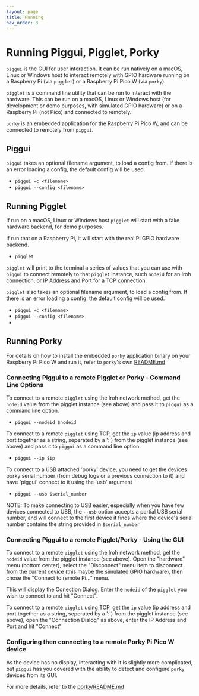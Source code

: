 ```yaml
---
layout: page
title: Running
nav_order: 3
---
```


# Running Piggui, Pigglet, Porky

`piggui` is the GUI for user interaction. It can be run natively on a macOS, Linux or Windows host to interact
remotely with GPIO hardware running on a Raspberry Pi (via `pigglet`) or a Raspberry Pi Pico W (via `porky`).

`pigglet` is a command line utility that can be run to interact with the hardware. This can
be run on a macOS, Linux or Windows host (for development or demo purposes, with simulated GPIO hardware) or on
a Raspberry Pi (not Pico) and connected to remotely.

`porky` is an embedded application for the Raspberry Pi Pico W, and can be connected to remotely from `piggui`.

## Piggui

`piggui` takes an optional filename argument, to load a config from. If there is an error
loading a config, the default config will be used.

- `piggui -c <filename>`
- `piggui --config <filename>`

## Running Pigglet

If run on a macOS, Linux or Windows host `pigglet` will start with a fake hardware backend, for demo purposes.

If run that on a Raspberry Pi, it will start with the real Pi GPIO hardware backend.

- `pigglet`

`pigglet` will print to the terminal a series of values that you can use with `piggui` to connect remotely to that
`pigglet` instance, such `nodeid` for an Iroh connection, or IP Address and Port for a TCP connection.

`pigglet` also takes an optional filename argument, to load a config from. If there is an error
loading a config, the default config will be used.

- `piggui -c <filename>`
- `piggui --config <filename>`
-

## Running Porky

For details on how to install the embedded `porky` application binary on your Raspberry Pi Pico W and run it, refer
to `porky`'s own [README.md](porky/README.md)

### Connecting Piggui to a remote Pigglet or Porky - Command Line Options

To connect to a remote `pigglet` using the Iroh network method, get the `nodeid` value from the pigglet instance (see
above)
and pass it to
`piggui` as a command line option.

- `piggui --nodeid $nodeid`

To connect to a remote `pigglet` using TCP, get the `ip` value (ip address and port together as a string, seperated by a
':') from the pigglet instance (see above) and pass it to `piggui` as a command line option.

- `piggui --ip $ip`

To connect to a USB attached 'porky' device, you need to get the devices porky serial number (from debug logs or
a previous connection to it) and have 'piggui' connect to it using the 'usb' argument

- `piggui --usb $serial_number`

NOTE: To make connecting to USB easier, especially when you have few devices connected to USB,
the `--usb` option accepts a partial USB serial number, and will connect to the first
device it finds where the device's serial number contains the string provided in `$serial_number`

### Connecting Piggui to a remote Pigglet/Porky - Using the GUI

To connect to a remote `pigglet` using the Iroh network method, get the `nodeid` value from the pigglet instance (see
above).
Open the "hardware" menu (bottom center), select the "Disconnect" menu item to disconnect from the current device
(this maybe the simulated GPIO hardware), then chose the "Connect to remote Pi..." menu.

This will display the Conection Dialog. Enter the `nodeid` of the `pigglet` you wish to connect to and hit "Connect".

To connect to a remote `pigglet` using TCP, get the `ip` value (ip address and port together as a string, seperated by a
':') from the pigglet instance (see above), open the "Connection Dialog" as above, enter the IP Address and Port and
hit "Connect"

### Configuring then connecting to a remote Porky Pi Pico W device

As the device has no display, interacting with it is slightly more complicated, but `piggui` has you covered with
the ability to detect and configure `porky` devices from its GUI.

For more details, refer to the [porky/README.md](porky/README.md)